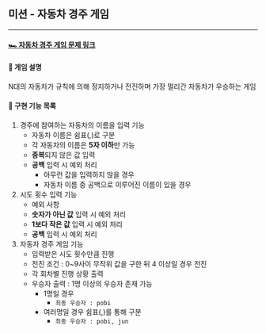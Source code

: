 ## 미션 - 자동차 경주 게임

---

####  [ 🏎 자동차 경주 게임 문제 링크](https://github.com/woowacourse/java-racingcar-precourse/blob/main/README.md)

####  🚗 게임 설명
N대의 자동차가 규칙에 의해 정지하거나 전진하며 가장 멀리간 자동차가 우승하는 게임

#### 📄 구현 기능 목록
1. 경주에 참여하는 자동차의 이름을 입력 기능
   - 자동차 이름은 쉼표(,)로 구분
   - 각 자동차의 이름은 **5자 이하**만 가능
   - **중복**되지 않은 값 입력
   - **공백** 입력 시 예외 처리 
     - 아무런 값을 입력하지 않을 경우
     - 자동차 이름 중 공백으로 이루어진 이름이 있을 경우
2. 시도 횟수 입력 기능
   - 예외 사항
   - **숫자가 아닌 값** 입력 시 예외 처리
   - **1보다 작은 값** 입력 시 예외 처리
   - **공백** 입력 시 예외 처리 
3. 자동자 경주 게임 기능
   - 입력받은 시도 횟수만큼 진행
   - 전진 조건 : 0~9사이 무작위 값을 구한 뒤 4 이상일 경우 전진
   - 각 회차별 진행 상황 출력
   - 우승자 출력 : 1명 이상의 우승자 존재 가능
     - 1명일 경우 
       - ```최종 우승자 : pobi```
     - 여러명일 경우 쉼표(,)를 통해 구분 
       - ```최종 우승자 : pobi, jun```
        

